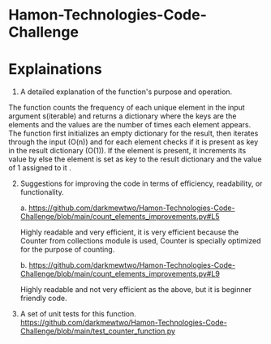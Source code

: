 # Hamon-Technologies-Code-Challenge

# Explainations

1. A detailed explanation of the function's purpose and operation.

The function counts the frequency of each unique element in the input argument s(iterable) and returns a dictionary where the keys are the elements and the values are the number of times each element appears.
The function first initializes an empty dictionary for the result, then iterates through the input (O(n)) and for each element checks if it is present as key in the result dictionary (O(1)). If the element is present, it increments its value by else the element is set as key to the result dictionary and the value of 1 assigned to it .

2. Suggestions for improving the code in terms of efficiency, readability, or functionality.

    a. https://github.com/darkmewtwo/Hamon-Technologies-Code-Challenge/blob/main/count_elements_improvements.py#L5

    Highly readable and very efficient, it is very efficient because the Counter from collections module is used, Counter is specially optimized for the purpose of counting.

    b. https://github.com/darkmewtwo/Hamon-Technologies-Code-Challenge/blob/main/count_elements_improvements.py#L9

    Highly readable and not very efficient as the above, but it is beginner friendly code.

3.  A set of unit tests for this function.
https://github.com/darkmewtwo/Hamon-Technologies-Code-Challenge/blob/main/test_counter_function.py